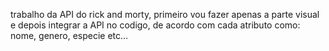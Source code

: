 trabalho da API do rick and morty, primeiro vou fazer apenas a parte visual e depois integrar a API no codigo, de acordo com cada atributo como: nome, genero, especie etc...

